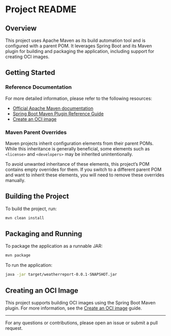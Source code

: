 # Project README

## Overview

This project uses Apache Maven as its build automation tool and is configured with a parent POM. It leverages Spring Boot and its Maven plugin for building and packaging the application, including support for creating OCI images.

## Getting Started

### Reference Documentation

For more detailed information, please refer to the following resources:

- [Official Apache Maven documentation](https://maven.apache.org/guides/index.html)
- [Spring Boot Maven Plugin Reference Guide](https://docs.spring.io/spring-boot/3.4.5/maven-plugin)
- [Create an OCI image](https://docs.spring.io/spring-boot/3.4.5/maven-plugin/build-image.html)

### Maven Parent Overrides

Maven projects inherit configuration elements from their parent POMs. While this inheritance is generally beneficial, some elements such as `<license>` and `<developers>` may be inherited unintentionally.

To avoid unwanted inheritance of these elements, this project’s POM contains empty overrides for them. If you switch to a different parent POM and want to inherit these elements, you will need to remove these overrides manually.

## Building the Project

To build the project, run:

```bash
mvn clean install
```

## Packaging and Running

To package the application as a runnable JAR:

```bash
mvn package
```

To run the application:

```bash
java -jar target/weatherreport-0.0.1-SNAPSHOT.jar
```

## Creating an OCI Image

This project supports building OCI images using the Spring Boot Maven plugin. For more information, see the [Create an OCI image](https://docs.spring.io/spring-boot/3.4.5/maven-plugin/build-image.html) guide.



---

For any questions or contributions, please open an issue or submit a pull request.